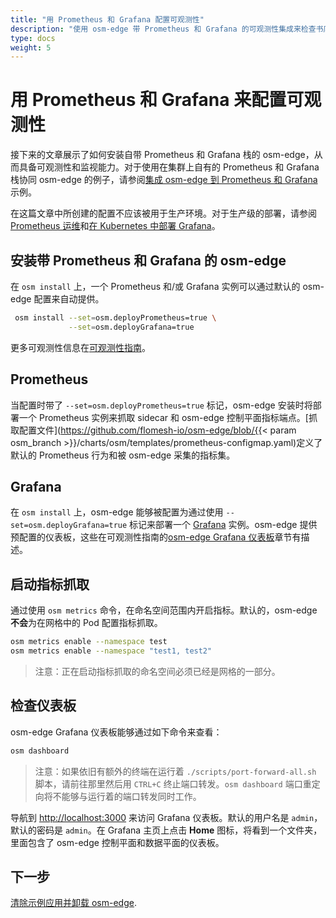 ```yaml
---
title: "用 Prometheus 和 Grafana 配置可观测性"
description: "使用 osm-edge 带 Prometheus 和 Grafana 的可观测性集成来检查书店应用间的流量"
type: docs
weight: 5
---
```


# 用 Prometheus 和 Grafana 来配置可观测性

接下来的文章展示了如何安装自带 Prometheus 和 Grafana 栈的 osm-edge，从而具备可观测性和监视能力。对于使用在集群上自有的 Prometheus 和 Grafana 栈协同 osm-edge 的例子，请参阅[集成 osm-edge 到 Prometheus 和 Grafana](/docs/demos/prometheus_grafana/)示例。

在这篇文章中所创建的配置不应该被用于生产环境。对于生产级的部署，请参阅 [Prometheus 运维](https://github.com/prometheus-operator/prometheus-operator/blob/master/Documentation/user-guides/getting-started.md)和[在 Kubernetes 中部署 Grafana](https://grafana.com/docs/grafana/latest/installation/kubernetes/)。


## 安装带 Prometheus 和 Grafana 的 osm-edge

在 `osm install` 上，一个 Prometheus 和/或 Grafana 实例可以通过默认的 osm-edge 配置来自动提供。
```bash
 osm install --set=osm.deployPrometheus=true \
             --set=osm.deployGrafana=true
```
更多可观测性信息在[可观测性指南](/docs/guides/observability)。

## Prometheus

当配置时带了 `--set=osm.deployPrometheus=true` 标记，osm-edge 安装时将部署一个 Prometheus 实例来抓取 sidecar 和 osm-edge 控制平面指标端点。[抓取配置文件](https://github.com/flomesh-io/osm-edge/blob/{{< param osm_branch >}}/charts/osm/templates/prometheus-configmap.yaml)定义了默认的 Prometheus 行为和被 osm-edge 采集的指标集。

## Grafana

在 `osm install` 上，osm-edge 能够被配置为通过使用 `--set=osm.deployGrafana=true` 标记来部署一个 [Grafana](https://grafana.com/grafana/) 实例。osm-edge 提供预配置的仪表板，这些在可观测性指南的[osm-edge Grafana 仪表板](/docs/guides/observability/metrics/#osm-edge-grafana-仪表板)章节有描述。

## 启动指标抓取

通过使用 `osm metrics` 命令，在命名空间范围内开启指标。默认的，osm-edge **不会**为在网格中的 Pod 配置指标抓取。

```bash
osm metrics enable --namespace test
osm metrics enable --namespace "test1, test2"

```
> 注意：正在启动指标抓取的命名空间必须已经是网格的一部分。

## 检查仪表板

osm-edge Grafana 仪表板能够通过如下命令来查看：

```bash
osm dashboard
```

> 注意：如果依旧有额外的终端在运行着 `./scripts/port-forward-all.sh` 脚本，请前往那里然后用 `CTRL+C` 终止端口转发。`osm dashboard` 端口重定向将不能够与运行着的端口转发同时工作。

导航到 [http://localhost:3000](http://localhost:3000) 来访问 Grafana 仪表板。默认的用户名是 `admin`，默认的密码是 `admin`。在 Grafana 主页上点击 **Home** 图标，将看到一个文件夹，里面包含了 osm-edge 控制平面和数据平面的仪表板。

## 下一步

[清除示例应用并卸载 osm-edge](/docs/getting_started/cleanup/).